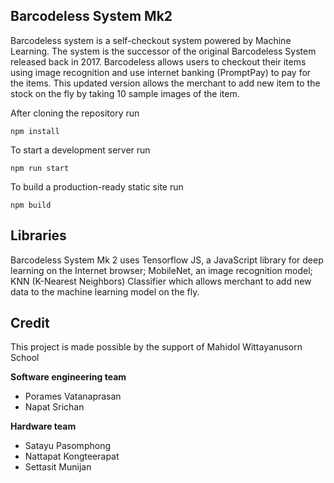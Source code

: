 ## Barcodeless System Mk2
Barcodeless system is a self-checkout system powered by Machine Learning.
The system is the successor of the original Barcodeless System released back in 2017.
Barcodeless allows users to checkout their items using image recognition and use internet banking (PromptPay) to pay for the items.
This updated version allows the merchant to add new item to the stock on the fly by taking 10 sample images of the item.

After cloning the repository run

```
npm install
```

To start a development server run

```
npm run start
```

To build a production-ready static site run

```
npm build
```

## Libraries
Barcodeless System Mk 2 uses Tensorflow JS, a JavaScript library for deep learning on the Internet browser; MobileNet, an image recognition model;
KNN (K-Nearest Neighbors) Classifier which allows merchant to add new data to the machine learning model on the fly.

## Credit
This project is made possible by the support of Mahidol Wittayanusorn School

**Software engineering team**
*  Porames Vatanaprasan
*  Napat Srichan

**Hardware team**
*  Satayu Pasomphong
*  Nattapat Kongteerapat
*  Settasit Munijan

